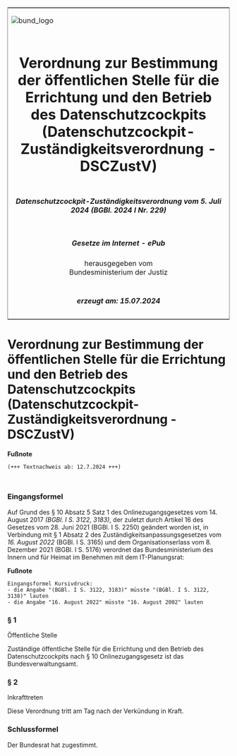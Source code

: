<span id="DECKBLATT.html"></span>

<table border="0" frame="border" width="100%">

<tr valign="top">

<td align="left">

![bund\_logo](BfJ_2021_Web_de_de.gif)

</td>

<td align="right">

 

</td>

</tr>

<tr align="center" valign="middle">

<td colspan="2">

# Verordnung zur Bestimmung der öffentlichen Stelle für die Errichtung und den Betrieb des Datenschutzcockpits (Datenschutzcockpit-Zuständigkeitsverordnung - DSCZustV)

</td>

</tr>

<tr align="center" valign="middle">

<td colspan="2">

##### Datenschutzcockpit-Zuständigkeitsverordnung vom 5. Juli 2024 (BGBl. 2024 I Nr. 229)

</td>

</tr>

<tr align="center" valign="middle">

<td colspan="2">

  
  

##### Gesetze im Internet - ePub  
  
herausgegeben vom  
Bundesministerium der Justiz

</td>

</tr>

<tr align="center" valign="bottom">

<td colspan="2">

  
  

##### erzeugt am: 15.07.2024

</td>

</tr>

</table>

<span id="BJNR0E50A0024.html"></span>

# Verordnung zur Bestimmung der öffentlichen Stelle für die Errichtung und den Betrieb des Datenschutzcockpits (Datenschutzcockpit-Zuständigkeitsverordnung - DSCZustV)

<div>

  
**Fußnote**

<div class="jnhtml">

<div>

<div class="jurAbsatz">

  

``` 
(+++ Textnachweis ab: 12.7.2024 +++)

 
```

</div>

</div>

</div>

</div>

<span id="BJNR0E50A0024BJNE000100000.html"></span>

### Eingangsformel  

<div>

<div class="jnhtml">

<div>

<div class="jurAbsatz">

Auf Grund des § 10 Absatz 5 Satz 1 des Onlinezugangsgesetzes vom 14.
August 2017 <span style="font-style:italic;">(BGBl. I S. 3122,
3183)</span>, der zuletzt durch Artikel 16 des Gesetzes vom 28. Juni
2021 (BGBl. I S. 2250) geändert worden ist, in Verbindung mit § 1 Absatz
2 des Zuständigkeitsanpassungsgesetzes vom
<span style="font-style:italic;">16. August 2022</span> (BGBl. I S.
3165) und dem Organisationserlass vom 8. Dezember 2021 (BGBl. I S. 5176)
verordnet das Bundesministerium des Innern und für Heimat im Benehmen
mit dem IT-Planungsrat:

</div>

</div>

</div>

</div>

<div>

  
**Fußnote**

<div class="jnhtml">

<div>

<div class="jurAbsatz">

  

    Eingangsformel Kursivdruck: 
    - die Angabe "(BGBl. I S. 3122, 3183)" müsste "(BGBl. I S. 3122, 3138)" lauten 
    - die Angabe "16. August 2022" müsste "16. August 2002" lauten 

</div>

</div>

</div>

</div>

<span id="BJNR0E50A0024BJNE000200000.html"></span>

### § 1  
Öffentliche Stelle

<div>

<div class="jnhtml">

<div>

<div class="jurAbsatz">

Zuständige öffentliche Stelle für die Errichtung und den Betrieb des
Datenschutzcockpits nach § 10 Onlinezugangsgesetz ist das
Bundesverwaltungsamt.

</div>

</div>

</div>

</div>

<span id="BJNR0E50A0024BJNE000300000.html"></span>

### § 2  
Inkrafttreten

<div>

<div class="jnhtml">

<div>

<div class="jurAbsatz">

Diese Verordnung tritt am Tag nach der Verkündung in Kraft.

</div>

</div>

</div>

</div>

<span id="BJNR0E50A0024BJNE000400000.html"></span>

### Schlussformel  

<div>

<div class="jnhtml">

<div>

<div class="jurAbsatz">

Der Bundesrat hat zugestimmt.

</div>

</div>

</div>

</div>
